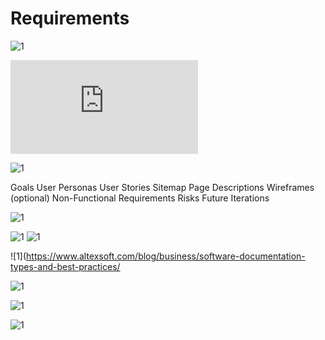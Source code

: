 # Requirements


![1](https://reqexperts.com/wp-content/uploads/2015/07/Requirement-Experts-Reference-Card-02.jpg)

![1](https://reqexperts.com/wp-content/uploads/2015/07/RequirementsExperts_RiskChecklist.pdf)

![1](https://www.scalablepath.com/blog/wp-content/uploads/2017/01/SCA_blog_table.gif)


Goals
User Personas
User Stories
Sitemap
Page Descriptions
Wireframes (optional)
Non-Functional Requirements
Risks
Future Iterations


![1](http://accutane.pw/wp-content/uploads/2018/12/development-requirements-template-process-agile-development-functional-specification-template-a-standard-operating-procedure-for-software-development-free-template.jpg)

![1](https://www.altexsoft.com/media/2017/12/Project-Documentation.png)
![1](https://www.altexsoft.com/media/2017/12/Documentation-Types-1.png)


![1](https://www.altexsoft.com/blog/business/software-documentation-types-and-best-practices/

![1](http://chookies.co/wp-content/uploads/2018/05/contents-in-software-requirements-specification-document-app-template-mobile-development-sample-report-airline-database-agile-exa.jpg)


![1](https://i1.wp.com/www.modernrequirements.com/wp-content/uploads/2014/07/Document-Automation-1-960x500.png)

![1](http://itsyourtemplate.com/agile-software-requirements-template/)

